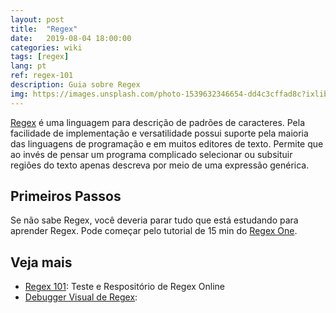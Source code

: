 ```yaml
---
layout: post
title:  "Regex"
date:   2019-08-04 18:00:00
categories: wiki
tags: [regex]
lang: pt
ref: regex-101
description: Guia sobre Regex
img: https://images.unsplash.com/photo-1539632346654-dd4c3cffad8c?ixlib=rb-1.2.1&ixid=eyJhcHBfaWQiOjEyMDd9&auto=format&fit=crop&w=1350&q=80
---
```


[Regex](https://pt.wikipedia.org/wiki/Expressão_regular) é uma linguagem para descrição de padrões de caracteres. Pela facilidade de implementação e versatilidade possui suporte pela maioria das linguagens de programação e em muitos editores de texto. Permite que ao invés de pensar um programa complicado selecionar ou subsituir regiões do texto apenas descreva por meio de uma expressão genérica.

## Primeiros Passos

Se não sabe Regex, você deveria parar tudo que está estudando para aprender Regex. Pode começar pelo tutorial de 15 min do [Regex One](https://regexone.com).

## Veja mais

 * [Regex 101](https://regex101.com): Teste e Respositório de Regex Online
 * [Debugger Visual de Regex](https://www.debuggex.com):
